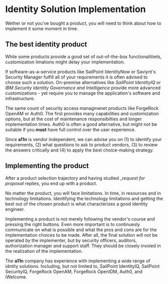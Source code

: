 
# Identity Solution Implementation

Wether or not you've bought a product, you will need to think about how to implement it some moment in time. 

## The best identity product

While some products provide a good set of out-of-the-box functionalitiiets, customization limations might delay your implementation.

If software-as-a-service products like SailPoint IdentityNow or Saviynt's Security Manager fulfill all of your requirements it is often advised to choose such a solution. On-premise alternatives like _SailPoint IdentityIQ_ or _IBM Security Identity Governance and Intelligence_ provide more advanced customizations - yet require you to manage the application's software and infrastructure.

The same count of security access managmenet products like ForgeRock OpenAM or Auth0. The first provides many capabilities and customization options, but at the cost of maintenance responsibilties and longer implementation times. Auth0 is often a good alternative, but might not be suitable if you __must__ have full control over the user experience.

<div class="callout">
<p>Since <strong>a11n</strong> is vendor independent, we can advise you on (1) to identify your requirements, (2) what questions to ask to product vendors, (3) to review the answers critically and (4) to apply the best choice-making strategy.</p>
</div>

## Implementing the product

After a product selection trajectory and having studied __request for proposal_ replies, you end up with a product. 

No matter the product, you will face limitations. In time, in resources and in technology limitations. Identifying the technology limitations and getting the best out of the chosen product is what characterizes a good identity engineer. 

Implementing a product is not merely following the vendor's course and pressing the right buttons. Even more important is to continuesly communicate on what is possible and what the pros and cons are for the implementation choices to be made. After all, the final solution will not be operated by the implementer, but by security officers, auditors, authorization manager and support staff. They should be closely involed in the realization of the implementation.

<div class="callout">
<p>The <strong>a11n</strong> company has experience with implementing a wide range of idntity solutions. Including, but not limited to, SailPoint IdentityIQ, SailPoint SecurityIQ, ForgeRock OpenAM, ForgeRock OpenIDM, Auth0, and iWelcome.</p>
</div>
